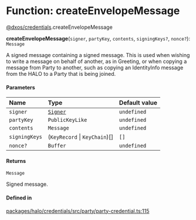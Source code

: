# Function: createEnvelopeMessage

[@dxos/credentials](../modules/dxos_credentials.md).createEnvelopeMessage

**createEnvelopeMessage**(`signer`, `partyKey`, `contents`, `signingKeys?`, `nonce?`): `Message`

A signed message containing a signed message. This is used when wishing to write a message on behalf of another,
as in Greeting, or when copying a message from Party to another, such as copying an IdentityInfo message from the
HALO to a Party that is being joined.

#### Parameters

| Name | Type | Default value |
| :------ | :------ | :------ |
| `signer` | [`Signer`](../interfaces/dxos_credentials.Signer.md) | `undefined` |
| `partyKey` | `PublicKeyLike` | `undefined` |
| `contents` | `Message` | `undefined` |
| `signingKeys` | (`KeyRecord` \| `KeyChain`)[] | `[]` |
| `nonce?` | `Buffer` | `undefined` |

#### Returns

`Message`

Signed message.

#### Defined in

[packages/halo/credentials/src/party/party-credential.ts:115](https://github.com/dxos/dxos/blob/main/packages/halo/credentials/src/party/party-credential.ts#L115)
